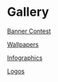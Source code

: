 # Gallery

[Banner Contest](https://wiki.zechub.xyz/gallery/banner-contest)

[Wallpapers](https://www.wiki.zechub.xyz/gallery/wallpapers)

[Infographics](/site/Glossary_and_FAQs/Gallery/Inforgraphics)

[Logos](https://www.wiki.zechub.xyz/gallery/logos)

